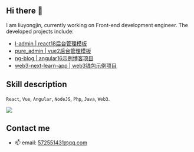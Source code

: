 ## Hi there 👋

I am liuyongjin, currently working on Front-end development engineer. The developed projects include:

- [l-admin | react18后台管理模板](https://github.com/liuyongjin/l-admin)
- [pure_admin | vue2后台管理模板](https://github.com/liuyongjin/pure_admin)
- [ng-blog | angular16示例博客项目](https://github.com/liuyongjin/ng-blog)
- [web3-next-learn-app | web3钱包示例项目](https://github.com/liuyongjin/web3-next-learn-app)

## Skill description

`React`, `Vue`, `Angular`, `NodeJS`, `Php`, `Java`, `Web3`.

<img src="https://github-readme-stats.vercel.app/api?username=liuyongjin&show_icons=true&theme=transparent" /> 

## Contact me
- 📫 email: 572551431@qq.com
